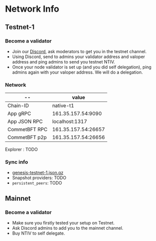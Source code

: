 <!-- markdownlint-disable MD024 -->

# Network Info

## Testnet-1

### Become a validator

- Join our [Discord](https://discord.com/invite/gonative), ask moderators to get you in the testnet channel.
- Using Discord, send to admins your validator address and valoper address and ping admins to send you testnet NTIV.
- Once your node validator is set up (and you did self delegation), ping admins again with your valoper address. We will do a delegation.

### Network

| --            | value               |
| ------------- | ------------------- |
| Chain-ID      | native-t1           |
| App gRPC      | 161.35.157.54:9090  |
| App JSON RPC  | localhost:1317      |
| CommetBFT RPC | 161.35.157.54:26657 |
| CommetBFT p2p | 161.35.157.54:26656 |

Explorer : TODO

### Sync info

- [genesis-testnet-1.json.gz](./genesis/genesis-testnet-1.json.gz)
- Snapshot providers: TODO
- `persistent_peers`: TODO

## Mainnet

### Become a validator

- Make sure you firstly tested your setup on Testnet.
- Ask Discord admins to add you to the mainnet channel.
- Buy NTIV to self delegate.
